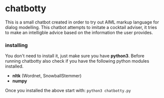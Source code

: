 # chatbotty
This is a small chatbot created in order to try out AIML markup language for dialog modelling.
This chatbot attempts to imitate a cocktail adviser, it tries to make an intelligble advice based on the information the user provides.

### installing
You don't need to install it, just make sure you have **python3**.
Before running chatbotty also check if you have the following python modules installed.
* **nltk** (Wordnet, SnowballStemmer)
* **numpy**

Once you installed the above start with: `python3 chatbotty.py`

